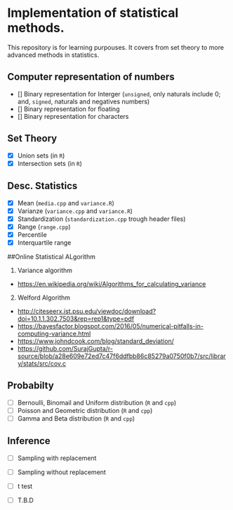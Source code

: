 # Implementation of statistical methods.

This repository is for learning purpouses. It covers from set theory to more advanced methods in statistics.

## Computer representation of numbers

- [] Binary representation for Interger (`unsigned`, only naturals include 0; and, `signed`, naturals and negatives numbers)
- [] Binary representation for floating
- [] Binary representation for characters

## Set Theory

- [x] Union sets (in `R`)
- [x] Intersection sets (in `R`)

## Desc. Statistics

- [x] Mean (`media.cpp` and `variance.R`)
- [x] Varianze (`variance.cpp` and `variance.R`)
- [x] Standardization (`standardization.cpp` trough header files)
- [x] Range (`range.cpp`)
- [x] Percentile
- [x] Interquartile range

##Online Statistical ALgorithm

1. Variance algorithm
- https://en.wikipedia.org/wiki/Algorithms_for_calculating_variance
2. Welford Algorithm 
- http://citeseerx.ist.psu.edu/viewdoc/download?doi=10.1.1.302.7503&rep=rep1&type=pdf
- https://bayesfactor.blogspot.com/2016/05/numerical-pitfalls-in-computing-variance.html
- https://www.johndcook.com/blog/standard_deviation/
- https://github.com/SurajGupta/r-source/blob/a28e609e72ed7c47f6ddfbb86c85279a0750f0b7/src/library/stats/src/cov.c



## Probabilty

- [ ] Bernoulli, Binomail and Uniform distribution (`R` and `cpp`)
- [ ] Poisson and Geometric distribution (`R` and `cpp`)
- [ ] Gamma and Beta distribution (`R` and `cpp`)

## Inference

- [ ] Sampling with replacement
- [ ] Sampling without replacement
- [ ] t test
- [ ] T.B.D
  

